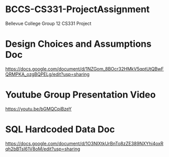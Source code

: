 # BCCS-CS331-ProjectAssignment
Bellevue College Group 12 CS331 Project

# Design Choices and Assumptions Doc
https://docs.google.com/document/d/1NZGom_8BOcr32HMkV5qptUtQBwFQRMPKA_ozgBQPELg/edit?usp=sharing

# Youtube Group Presentation Video
https://youtu.be/bGMQCpiBzeY

# SQL Hardcoded Data Doc
https://docs.google.com/document/d/1O3NlXtkUrBnTo8zZE389NXYhi4oxRqh2bBTsI61V8oM/edit?usp=sharing
